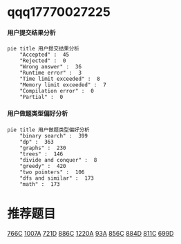 # qqq17770027225

<!-- tabs:start -->



#### **用户提交结果分析**

```mermaid
pie title 用户提交结果分析
    "Accepted" :  45
    "Rejected" :  0
    "Wrong answer" :  36
    "Runtime error" :  3
    "Time limit exceeded" :  8
    "Memory limit exceeded" :  7
    "Compilation error" :  0
    "Partial" :  0
```

#### **用户做题类型偏好分析**

```mermaid
pie title 用户做题类型偏好分析
    "binary search" :  399
    "dp" :  363
    "graphs" :  230
    "trees" :  146
    "divide and conquer" :  8
    "greedy" :  420
    "two pointers" :  106
    "dfs and similar" :  173
    "math" :  173
```



<!-- tabs:end -->
# 推荐题目
[766C](https://codeforces.com/contest/766/problem/C)
[1007A](https://codeforces.com/contest/1007/problem/A)
[721D](https://codeforces.com/contest/721/problem/D)
[886C](https://codeforces.com/contest/886/problem/C)
[1220A](https://codeforces.com/contest/1220/problem/A)
[93A](https://codeforces.com/contest/93/problem/A)
[856C](https://codeforces.com/contest/856/problem/C)
[884D](https://codeforces.com/contest/884/problem/D)
[811C](https://codeforces.com/contest/811/problem/C)
[699D](https://codeforces.com/contest/699/problem/D)
